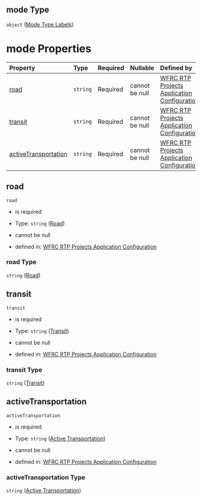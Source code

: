 ## mode Type

`object` ([Mode Type Labels](config-properties-filter-widget-configuration-properties-primary-checkbox-labels-properties-mode-type-labels.md))

# mode Properties

| Property                                      | Type     | Required | Nullable       | Defined by                                                                                                                                                                                                                                                                                                                                      |
| :-------------------------------------------- | :------- | :------- | :------------- | :---------------------------------------------------------------------------------------------------------------------------------------------------------------------------------------------------------------------------------------------------------------------------------------------------------------------------------------------- |
| [road](#road)                                 | `string` | Required | cannot be null | [WFRC RTP Projects Application Configuration](config-properties-filter-widget-configuration-properties-primary-checkbox-labels-properties-mode-type-labels-properties-road.md "https://wfrc.org/rtp-2023-adopted-map/config.schema.json#/properties/filter/properties/labels/properties/mode/properties/road")                                  |
| [transit](#transit)                           | `string` | Required | cannot be null | [WFRC RTP Projects Application Configuration](config-properties-filter-widget-configuration-properties-primary-checkbox-labels-properties-mode-type-labels-properties-transit.md "https://wfrc.org/rtp-2023-adopted-map/config.schema.json#/properties/filter/properties/labels/properties/mode/properties/transit")                            |
| [activeTransportation](#activetransportation) | `string` | Required | cannot be null | [WFRC RTP Projects Application Configuration](config-properties-filter-widget-configuration-properties-primary-checkbox-labels-properties-mode-type-labels-properties-active-transportation.md "https://wfrc.org/rtp-2023-adopted-map/config.schema.json#/properties/filter/properties/labels/properties/mode/properties/activeTransportation") |

## road



`road`

*   is required

*   Type: `string` ([Road](config-properties-filter-widget-configuration-properties-primary-checkbox-labels-properties-mode-type-labels-properties-road.md))

*   cannot be null

*   defined in: [WFRC RTP Projects Application Configuration](config-properties-filter-widget-configuration-properties-primary-checkbox-labels-properties-mode-type-labels-properties-road.md "https://wfrc.org/rtp-2023-adopted-map/config.schema.json#/properties/filter/properties/labels/properties/mode/properties/road")

### road Type

`string` ([Road](config-properties-filter-widget-configuration-properties-primary-checkbox-labels-properties-mode-type-labels-properties-road.md))

## transit



`transit`

*   is required

*   Type: `string` ([Transit](config-properties-filter-widget-configuration-properties-primary-checkbox-labels-properties-mode-type-labels-properties-transit.md))

*   cannot be null

*   defined in: [WFRC RTP Projects Application Configuration](config-properties-filter-widget-configuration-properties-primary-checkbox-labels-properties-mode-type-labels-properties-transit.md "https://wfrc.org/rtp-2023-adopted-map/config.schema.json#/properties/filter/properties/labels/properties/mode/properties/transit")

### transit Type

`string` ([Transit](config-properties-filter-widget-configuration-properties-primary-checkbox-labels-properties-mode-type-labels-properties-transit.md))

## activeTransportation



`activeTransportation`

*   is required

*   Type: `string` ([Active Transportation](config-properties-filter-widget-configuration-properties-primary-checkbox-labels-properties-mode-type-labels-properties-active-transportation.md))

*   cannot be null

*   defined in: [WFRC RTP Projects Application Configuration](config-properties-filter-widget-configuration-properties-primary-checkbox-labels-properties-mode-type-labels-properties-active-transportation.md "https://wfrc.org/rtp-2023-adopted-map/config.schema.json#/properties/filter/properties/labels/properties/mode/properties/activeTransportation")

### activeTransportation Type

`string` ([Active Transportation](config-properties-filter-widget-configuration-properties-primary-checkbox-labels-properties-mode-type-labels-properties-active-transportation.md))
